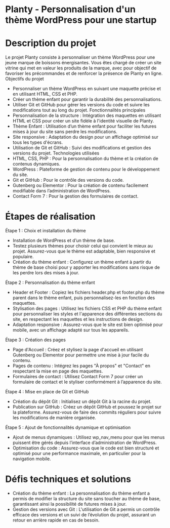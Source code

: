 # Planty - Personnalisation d'un thème WordPress pour une startup

# Description du projet

Le projet Planty consiste à personnaliser un thème WordPress pour une jeune marque de boissons énergisantes. Vous êtes chargé de créer un site vitrine qui met en valeur les produits de la marque, avec pour objectif de favoriser les précommandes et de renforcer la présence de Planty en ligne.
Objectifs du projet

-	Personnaliser un thème WordPress en suivant une maquette précise et en utilisant HTML, CSS et PHP.
-	Créer un thème enfant pour garantir la durabilité des personnalisations.
-	Utiliser Git et GitHub pour gérer les versions du code et suivre les modifications tout au long du projet.
Fonctionnalités principales
-	Personnalisation de la structure : Intégration des maquettes en utilisant HTML et CSS pour créer un site fidèle à l'identité visuelle de Planty.
-	Thème Enfant : Utilisation d’un thème enfant pour faciliter les futures mises à jour du site sans perdre les modifications.
-	Site responsive : Adaptation du design pour un affichage optimisé sur tous les types d'écrans.
-	Utilisation de Git et GitHub : Suivi des modifications et gestion des versions du projet.
Technologies utilisées
-	HTML, CSS, PHP : Pour la personnalisation du thème et la création de contenus dynamiques.
-	WordPress : Plateforme de gestion de contenu pour le développement du site.
-	Git et GitHub : Pour le contrôle des versions du code.
-	Gutenberg ou Elementor : Pour la création de contenu facilement modifiable dans l’administration de WordPress.
-	Contact Form 7 : Pour la gestion des formulaires de contact.

# Étapes de réalisation

Étape 1 : Choix et installation du thème

-	Installation de WordPress et d’un thème de base.
-	Testez plusieurs thèmes pour choisir celui qui convient le mieux au projet. Assurez-vous que le thème est adaptable, bien responsive et populaire.
-	Création du thème enfant : Configurez un thème enfant à partir du thème de base choisi pour y apporter les modifications sans risque de les perdre lors des mises à jour.

Étape 2 : Personnalisation du thème enfant

-	Header et Footer : Copiez les fichiers header.php et footer.php du thème parent dans le thème enfant, puis personnalisez-les en fonction des maquettes.
-	Stylisation des pages : Utilisez les fichiers CSS et PHP du thème enfant pour personnaliser les styles et l'apparence des différentes sections du site, en respectant les maquettes et les instructions de design.
-	Adaptation responsive : Assurez-vous que le site est bien optimisé pour mobile, avec un affichage adapté sur tous les appareils.

Étape 3 : Création des pages

-	Page d'Accueil : Créez et stylisez la page d'accueil en utilisant Gutenberg ou Elementor pour permettre une mise à jour facile du contenu.
-	Pages de contenu : Intégrez les pages "À propos" et "Contact" en respectant la mise en page des maquettes.
-	Formulaires de contact : Utilisez Contact Form 7 pour créer un formulaire de contact et le styliser conformément à l’apparence du site.

Étape 4 : Mise en place de Git et GitHub

-	Création du dépôt Git : Initialisez un dépôt Git à la racine du projet.
-	Publication sur GitHub : Créez un dépôt GitHub et poussez le projet sur la plateforme. Assurez-vous de faire des commits réguliers pour suivre les modifications de manière organisée.

Étape 5 : Ajout de fonctionnalités dynamique et optimisation

-	Ajout de menus dynamiques : Utilisez wp_nav_menu pour que les menus puissent être gérés depuis l’interface d’administration de WordPress.
-	Optimisation du code : Assurez-vous que le code est bien structuré et optimisé pour une performance maximale, en particulier pour la navigation mobile.

# Défis techniques et solutions

-	Création du thème enfant : La personnalisation du thème enfant a permis de modifier la structure du site sans toucher au thème de base, garantissant ainsi la possibilité de futures mises à jour.
-	Gestion des versions avec Git : L'utilisation de Git a permis un contrôle efficace des versions et un suivi de l’évolution du projet, assurant un retour en arrière rapide en cas de besoin.
